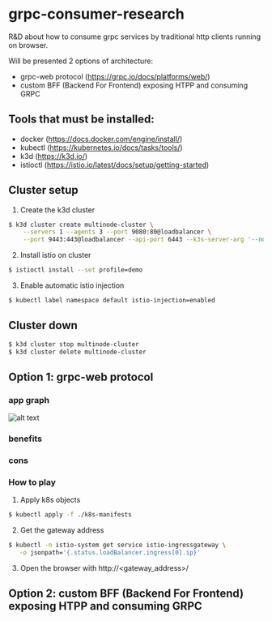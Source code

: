 # grpc-consumer-research
R&amp;D about how to consume grpc services by traditional http clients running on browser.

Will be presented 2 options of architecture: 
 - grpc-web protocol (https://grpc.io/docs/platforms/web/)
 - custom BFF (Backend For Frontend) exposing HTPP and consuming GRPC

## Tools that must be installed:
 - docker (https://docs.docker.com/engine/install/)
 - kubectl (https://kubernetes.io/docs/tasks/tools/)
 - k3d (https://k3d.io/)
 - istioctl (https://istio.io/latest/docs/setup/getting-started)
  

## Cluster setup
1. Create the k3d cluster
```bash
$ k3d cluster create multinode-cluster \
    --servers 1 --agents 3 --port 9080:80@loadbalancer \
    --port 9443:443@loadbalancer --api-port 6443 --k3s-server-arg '--no-deploy=traefik'
```
2. Install istio on cluster
```bash
$ istioctl install --set profile=demo
```
3. Enable automatic istio injection
```bash
$ kubectl label namespace default istio-injection=enabled
```

## Cluster down
```bash
$ k3d cluster stop multinode-cluster 
$ k3d cluster delete multinode-cluster
```

## Option 1: grpc-web protocol
### app graph
![alt text](https://github.com/sandokandias/grpc-consumer-research/blob/main/docs/grpc-web-diagram.png?raw=true)

### benefits

### cons

### How to play
1. Apply k8s objects
```bash
$ kubectl apply -f ./k8s-manifests
```
2. Get the gateway address
```bash
$ kubectl -n istio-system get service istio-ingressgateway \
   -o jsonpath='{.status.loadBalancer.ingress[0].ip}'
```
3. Open the browser with http://<gateway_address>/


## Option 2: custom BFF (Backend For Frontend) exposing HTPP and consuming GRPC